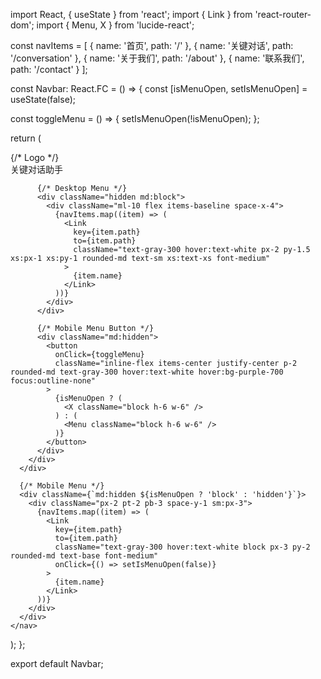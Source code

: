 import React, { useState } from 'react';
import { Link } from 'react-router-dom';
import { Menu, X } from 'lucide-react';

const navItems = [
  { name: '首页', path: '/' },
  { name: '关键对话', path: '/conversation' },
  { name: '关于我们', path: '/about' },
  { name: '联系我们', path: '/contact' }
];

const Navbar: React.FC = () => {
  const [isMenuOpen, setIsMenuOpen] = useState(false);

  const toggleMenu = () => {
    setIsMenuOpen(!isMenuOpen);
  };

  return (
    <nav className="bg-purple-600 fixed w-full z-50">
      <div className="max-w-7xl mx-auto px-4 sm:px-6 lg:px-8">
        <div className="flex items-center justify-between h-16">
          {/* Logo */}
          <div className="flex-shrink-0">
            <Link to="/" className="text-white text-xl font-bold">
              关键对话助手
            </Link>
          </div>

          {/* Desktop Menu */}
          <div className="hidden md:block">
            <div className="ml-10 flex items-baseline space-x-4">
              {navItems.map((item) => (
                <Link
                  key={item.path}
                  to={item.path}
                  className="text-gray-300 hover:text-white px-2 py-1.5 xs:px-1 xs:py-1 rounded-md text-sm xs:text-xs font-medium"
                >
                  {item.name}
                </Link>
              ))}
            </div>
          </div>

          {/* Mobile Menu Button */}
          <div className="md:hidden">
            <button
              onClick={toggleMenu}
              className="inline-flex items-center justify-center p-2 rounded-md text-gray-300 hover:text-white hover:bg-purple-700 focus:outline-none"
            >
              {isMenuOpen ? (
                <X className="block h-6 w-6" />
              ) : (
                <Menu className="block h-6 w-6" />
              )}
            </button>
          </div>
        </div>
      </div>

      {/* Mobile Menu */}
      <div className={`md:hidden ${isMenuOpen ? 'block' : 'hidden'}`}>
        <div className="px-2 pt-2 pb-3 space-y-1 sm:px-3">
          {navItems.map((item) => (
            <Link
              key={item.path}
              to={item.path}
              className="text-gray-300 hover:text-white block px-3 py-2 rounded-md text-base font-medium"
              onClick={() => setIsMenuOpen(false)}
            >
              {item.name}
            </Link>
          ))}
        </div>
      </div>
    </nav>
  );
};

export default Navbar;